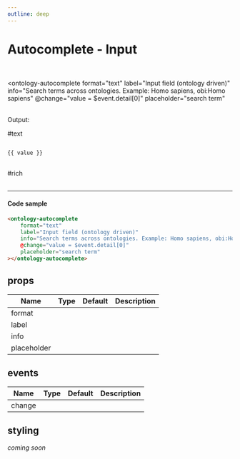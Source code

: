 ```yaml
---
outline: deep
---
```


# Autocomplete - Input

<script setup lang="ts">
import "./../dist/index.js";
import { ref } from 'vue';
let value = ref("")
</script>

<br/>

<ontology-autocomplete 
    format="text"
    label="Input field (ontology driven)"
    info="Search terms across ontologies. Example: Homo sapiens, obi:Homo sapiens"
    @change="value = $event.detail[0]"
    placeholder="search term"
></ontology-autocomplete>

<span v-if="value && value != ''">
<br/>Output:

#text
<pre style="margin:0">
<code>
{{ value }}
</code>
</pre>

#rich
<ontology-annotation 
    :annotation="value">
</ontology-annotation>
</span>
<br/>
<br/>

---

#### Code sample

```html
<ontology-autocomplete 
    format="text"
    label="Input field (ontology driven)"
    info="Search terms across ontologies. Example: Homo sapiens, obi:Homo sapiens"
    @change="value = $event.detail[0]"
    placeholder="search term"
></ontology-autocomplete>
```

## props

| Name        |      Type      |  Default | Description |
| ----------- | :------------: | :------: | :---------- |
| format      |                |          |             |
| label       |                |          |             |
| info        |                |          |             |
| placeholder |                |          |             |

## events

| Name        |      Type      |  Default | Description |
| ----------- | :------------: | :------: | :---------- |
| change      |                |          |             |

## styling

*coming soon*